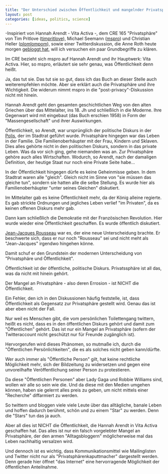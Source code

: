 ```yaml
---
title: "Der Unterschied zwischen Öffentlichkeit und mangelnder Privatsphäre"
layout: post
categories: [ideas, politics, science]
---
```

-Inspiriert von Hannah Arendt - Vita Activa -, dem CRE 165 "Privatsphäre" von Tim Pritlove (<a href="http://twitter.com/timpritlove">timpritlove</a>), Michael Seemann (<a href="http://twitter.com/mspro">mspro</a>) und Christian Heller (<a href="http://twitter.com/plomlompom">plomlompom</a>), sowie einer Twitterdiskussion, die Anne Roth heute morgen <a href="http://annalist.noblogs.org/post/2010/11/07/neulich-bei-twitter-post-privacy-oder-was-man-dafur-halt/">gebloggt hat</a>, will ich versuchen ein paar Grundbegriffe zu klären.

Im CRE bezieht sich mspro auf Hannah Arendt und ihr Hauptwerk: Vita Activa. Hier, so mspro, erläutert sie sehr genau, was Öffentlichkeit denn heißt.

Ja, das tut sie. Das tut sie so gut, dass ich das Buch an dieser Stelle auch weiterempfehlen möchte. Aber sie erklärt auch die Privatsphäre und ihre Wichtigkeit. Die widerum nimmt mspro in die "post-privacy"-Diskussion nicht mit hinein.

Hannah Arendt geht den gesamten geschichtlichen Weg von den alten Griechen über das Mittelalter, ins 18. Jh und schließlich in die Moderne. Ihre Gegenwart wird mit eingebaut (das Buch erschien 1958) in Form der "Massengesellschaft" und ihrer Auswirkungen.

Öffentlichkeit, so Arendt, war ursprünglich der politische Diskurs in der <a href="http://de.wikipedia.org/wiki/Polis">Polis</a>, der im Stadtrat geführt wurde. Privatsphäre hingegen war das Leben in der Familie. Die Familienoberhäupter mit der Frau, Kindern und Sklaven. Dies alles gehörte nicht in den politischen Diskurs, sondern in das private Leben. Was da vor sich ging, gehe niemanden was an. Zur Privatsphäre gehöre auch alles Wirtschaften. Wodurch, so Arendt, nach der damaligen Definition, der heutige Staat nur noch eine Private Seite habe...

In der Öffentlichkeit hingegen dürfe es keine Geheinmisse geben. In dem Stadtrat waren alle "gleich". Gleich nicht im Sinne von "sie müssen das gleiche tun", sondern sie hatten alle die selbe Stellung. Es wurde hier als Familienoberhäupter "unter seines Gleichen" diskutiert.

Im Mittelalter gab es keine Öffentlichkeit mehr, da der König alleine regierte. Es gab strickte Ordnungen und jegliches Leben verlief "im Privaten", da es keinen offenen Diskurs mehr gab.

Dann kam schließlich die Demokratie mit der Französischen Revolution. Hier wurde wieder eine Öffentlichkeit geschaffen. Es wurde öffentlich diskutiert.

<a href="http://de.wikipedia.org/wiki/Jean-Jacques_Rousseau">Jean-Jacques Rousseau</a> war es, der eine neue Unterscheidung brachte. Er beschwerte sich, dass er nur noch "Rousseau" sei und nicht meht als "Jean-Jacques" irgendwo hingehen könne.

Damit schuf er den Grundstein der modernen Unterscheidung von "Privatsphäre und Öffentlichkeit".

Öffentlichkeit ist der öffentliche, politische Diskurs. Privatssphäre ist all das, was da nicht mit hinein gehört.

Der Mangel an Privatsphäre - also deren Errosion - ist NICHT die Öffentlichkeit.

Ein Fehler, den ich in den Diskussionen häufig feststelle, ist, dass Öffentlichkeit als Gegensatz zur Privatsphäre gestellt wird. Genau das ist aber eben nicht der Fall.

Nur weil es Menschen gibt, die vom persönlichen Toilettengang twittern, heißt es nicht, dass es in den öffentlichen Diskurs gehört und damit zum "Öffentlichen" gehört. Das ist nur ein Mangel an Privatsphäre (sofern der Twitteraccount nicht geschützt nur für Freunde zugänglich ist).

Hervorgerufen wird dieses Phänomen, so mutmaße ich, durch die "Öffentlichen Persönlichkeiten", die es als solches nicht geben kann/dürfte.

Wer auch immer als "Öffentliche Person" gilt, hat keine rechtliche Möglichkeit mehr, sich der Bildzeitung zu widersetzen und gegen eine unvoreilhafte Veröffentlichung seiner Person zu protestieren.

Da diese "Öffentlichen Personen" aber Lady Gaga und Robbie Williams sind, wollen wir alle so sein wie die. Und da diese mit den Medien umgehen können, haben sie gelernt alles preis zu geben, um nicht mittels einer "Recherche" diffarmiert zu werden.

So twittern und bloggen viele viele Leute über das alltägliche, banale Leben und hoffen dadurch berühmt, schön und zu einem "Star" zu werden. Denn die "Stars" tun das ja auch.

Aber all dies ist NICHT die Öffentlichkeit, die Hannah Arendt in Vita Activa geschaffen hat. Das alles ist nur ein falsch vorgelebter Mangel an Privatsphäre, der den armen "Alltagsbloggern" möglicherweise mal das Leben nachhaltig versalzen wird.

Und dennoch ist es wichtig, dass Kommunikationsmittel wie Mailinglisten und Twitter nicht nur als "Privatsphärenkaputtmacher" dargestellt werden. Denn gerade hier öffnet "das Internet" eine hervorragende Möglichkeit der öffentlichen Anteilnahme.
